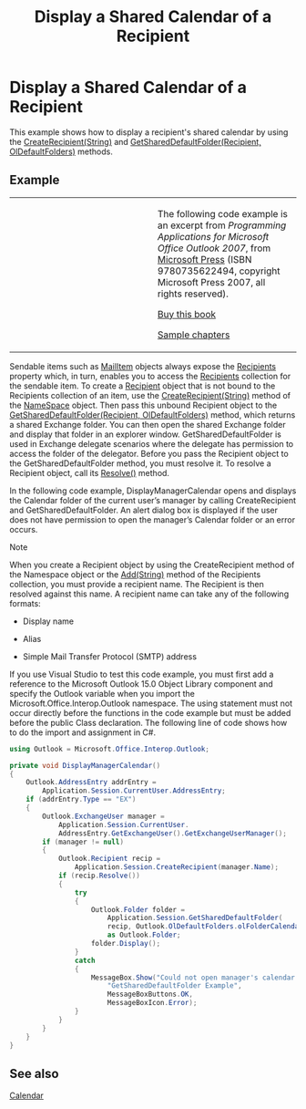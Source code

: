 ﻿---
title: 'Display a Shared Calendar of a Recipient'
TOCTitle: 'Display a Shared Calendar of a Recipient'
ms:assetid: 3dcfec17-c836-4bd0-a177-33c911a94b1f
ms:mtpsurl: https://msdn.microsoft.com/en-us/library/Ff184606(v=office.15)
ms:contentKeyID: 55119825
ms.date: 07/24/2014
mtps_version: v=office.15


---

# Display a Shared Calendar of a Recipient

This example shows how to display a recipient's shared calendar by using the [CreateRecipient(String)](https://msdn.microsoft.com/en-us/library/bb609962\(v=office.15\)) and [GetSharedDefaultFolder(Recipient, OlDefaultFolders)](https://msdn.microsoft.com/en-us/library/bb644850\(v=office.15\)) methods.

## Example

<table>
<colgroup>
<col style="width: 50%" />
<col style="width: 50%" />
</colgroup>
<tbody>
<tr class="odd">
<td><p></p></td>
<td><p>The following code example is an excerpt from <em>Programming Applications for Microsoft Office Outlook 2007</em>, from <a href="http://www.microsoft.com/learning/books/default.mspx">Microsoft Press</a> (ISBN 9780735622494, copyright Microsoft Press 2007, all rights reserved).</p>
<p><a href="http://www.amazon.com/gp/product/0735622493?ie=utf8%26tag=msmsdn-20%26linkcode=as2%26camp=1789%26creative=9325%26creativeasin=0735622493">Buy this book</a></p>
<p><a href="https://msdn.microsoft.com/en-us/library/cc513844(v=office.15)">Sample chapters</a></p></td>
</tr>
</tbody>
</table>


Sendable items such as [MailItem](https://msdn.microsoft.com/en-us/library/bb643865\(v=office.15\)) objects always expose the [Recipients](https://msdn.microsoft.com/en-us/library/bb646686\(v=office.15\)) property which, in turn, enables you to access the [Recipients](https://msdn.microsoft.com/en-us/library/bb646361\(v=office.15\)) collection for the sendable item. To create a [Recipient](https://msdn.microsoft.com/en-us/library/bb624370\(v=office.15\)) object that is not bound to the Recipients collection of an item, use the [CreateRecipient(String)](https://msdn.microsoft.com/en-us/library/bb609962\(v=office.15\)) method of the [NameSpace](https://msdn.microsoft.com/en-us/library/bb645857\(v=office.15\)) object. Then pass this unbound Recipient object to the [GetSharedDefaultFolder(Recipient, OlDefaultFolders)](https://msdn.microsoft.com/en-us/library/bb644850\(v=office.15\)) method, which returns a shared Exchange folder. You can then open the shared Exchange folder and display that folder in an explorer window. GetSharedDefaultFolder is used in Exchange delegate scenarios where the delegate has permission to access the folder of the delegator. Before you pass the Recipient object to the GetSharedDefaultFolder method, you must resolve it. To resolve a Recipient object, call its [Resolve()](https://msdn.microsoft.com/en-us/library/bb624165\(v=office.15\)) method.

In the following code example, DisplayManagerCalendar opens and displays the Calendar folder of the current user’s manager by calling CreateRecipient and GetSharedDefaultFolder. An alert dialog box is displayed if the user does not have permission to open the manager’s Calendar folder or an error occurs.


> [!NOTE]
> <P>When you create a Recipient object by using the CreateRecipient method of the Namespace object or the <A href="https://msdn.microsoft.com/en-us/library/bb612668(v=office.15)">Add(String)</A> method of the Recipients collection, you must provide a recipient name. The Recipient is then resolved against this name. A recipient name can take any of the following formats:</P>
> <UL>
> <LI>
> <P>Display name</P>
> <LI>
> <P>Alias</P>
> <LI>
> <P>Simple Mail Transfer Protocol (SMTP) address</P></LI></UL>



If you use Visual Studio to test this code example, you must first add a reference to the Microsoft Outlook 15.0 Object Library component and specify the Outlook variable when you import the Microsoft.Office.Interop.Outlook namespace. The using statement must not occur directly before the functions in the code example but must be added before the public Class declaration. The following line of code shows how to do the import and assignment in C\#.

```csharp
using Outlook = Microsoft.Office.Interop.Outlook;
```

```csharp
private void DisplayManagerCalendar()
{
    Outlook.AddressEntry addrEntry =
        Application.Session.CurrentUser.AddressEntry;
    if (addrEntry.Type == "EX")
    {
        Outlook.ExchangeUser manager =
            Application.Session.CurrentUser.
            AddressEntry.GetExchangeUser().GetExchangeUserManager();
        if (manager != null)
        {
            Outlook.Recipient recip =
                Application.Session.CreateRecipient(manager.Name);
            if (recip.Resolve())
            {
                try
                {
                    Outlook.Folder folder =
                        Application.Session.GetSharedDefaultFolder(
                        recip, Outlook.OlDefaultFolders.olFolderCalendar)
                        as Outlook.Folder;
                    folder.Display();
                }
                catch
                {
                    MessageBox.Show("Could not open manager's calendar.",
                        "GetSharedDefaultFolder Example",
                        MessageBoxButtons.OK,
                        MessageBoxIcon.Error);
                }
            }
        }
    }
}
```

## See also



[Calendar](calendar.md)

